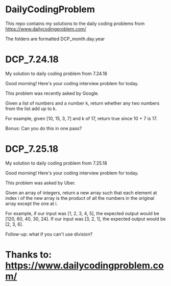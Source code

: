 # DailyCodingProblem

This repo contains my solutions to the daily coding problems from https://www.dailycodingproblem.com/

The folders are formatted DCP_month.day.year

# DCP_7.24.18

My solution to daily coding problem from 7.24.18

Good morning! Here's your coding interview problem for today.

This problem was recently asked by Google.

Given a list of numbers and a number k, return whether any two numbers from the list add up to k.

For example, given [10, 15, 3, 7] and k of 17, return true since 10 + 7 is 17.

Bonus: Can you do this in one pass?

# DCP_7.25.18

My solution to daily coding problem from 7.25.18

Good morning! Here's your coding interview problem for today.

This problem was asked by Uber.

Given an array of integers, return a new array such that each element at index i of the new array is the product of all the numbers in the original array except the one at i.

For example, if our input was [1, 2, 3, 4, 5], the expected output would be [120, 60, 40, 30, 24]. If our input was [3, 2, 1], the expected output would be [2, 3, 6].

Follow-up: what if you can't use division?

# Thanks to: https://www.dailycodingproblem.com/
